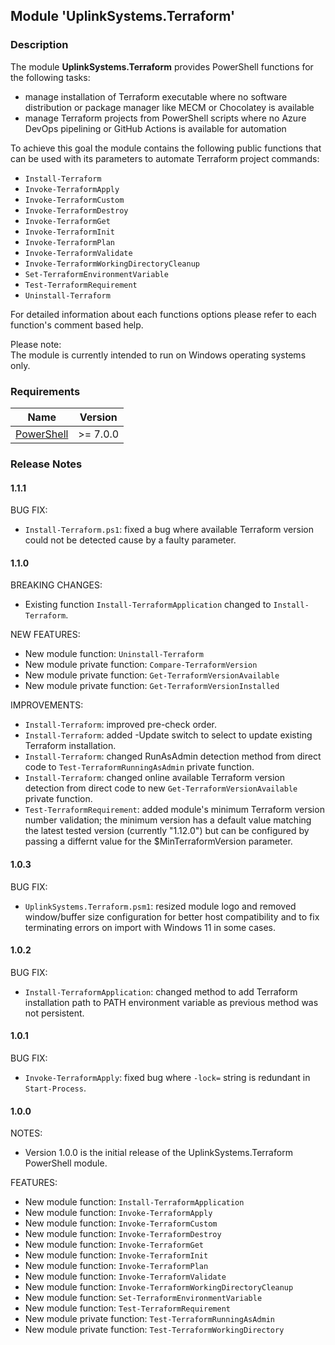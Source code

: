 ## Module 'UplinkSystems.Terraform'

### Description

The module **UplinkSystems.Terraform** provides PowerShell functions for the following tasks:
* manage installation of Terraform executable where no software distribution or package manager like MECM or Chocolatey is available  
* manage Terraform projects from PowerShell scripts where no Azure DevOps pipelining or GitHub Actions is available for automation  
  
To achieve this goal the module contains the following public functions that can be used with its parameters to automate Terraform project commands:  
  
* <code>Install-Terraform</code>
* <code>Invoke-TerraformApply</code>
* <code>Invoke-TerraformCustom</code>
* <code>Invoke-TerraformDestroy</code>
* <code>Invoke-TerraformGet</code>
* <code>Invoke-TerraformInit</code>
* <code>Invoke-TerraformPlan</code>
* <code>Invoke-TerraformValidate</code>
* <code>Invoke-TerraformWorkingDirectoryCleanup</code>
* <code>Set-TerraformEnvironmentVariable</code>
* <code>Test-TerraformRequirement</code>
* <code>Uninstall-Terraform</code>
  
For detailed information about each functions options please refer to each function's comment based help.  
  
Please note:  
The module is currently intended to run on Windows operating systems only.  

### Requirements

| Name | Version |
|------|---------|
| <a name="requirement_powershell"></a> [PowerShell](#requirement\_powershell) | >= 7.0.0 |

### Release Notes

#### 1.1.1

BUG FIX:  
* <code>Install-Terraform.ps1</code>: fixed a bug where available Terraform version could not be detected cause by a faulty parameter.  

#### 1.1.0

BREAKING CHANGES:  
* Existing function <code>Install-TerraformApplication</code> changed to <code>Install-Terraform</code>.

NEW FEATURES:  
* New module function: <code>Uninstall-Terraform</code>
* New module private function: <code>Compare-TerraformVersion</code>
* New module private function: <code>Get-TerraformVersionAvailable</code>
* New module private function: <code>Get-TerraformVersionInstalled</code>

IMPROVEMENTS:
* <code>Install-Terraform</code>: improved pre-check order.
* <code>Install-Terraform</code>: added -Update switch to select to update existing Terraform installation.
* <code>Install-Terraform</code>: changed RunAsAdmin detection method from direct code to <code>Test-TerraformRunningAsAdmin</code> private function.
* <code>Install-Terraform</code>: changed online available Terraform version detection from direct code to new <code>Get-TerraformVersionAvailable</code> private function.
* <code>Test-TerraformRequirement</code>: added module's minimum Terraform version number validation; the minimum version has a default value matching the latest tested version (currently "1.12.0") but can be configured by passing a differnt value for the $MinTerraformVersion parameter.

#### 1.0.3

BUG FIX:  
* <code>UplinkSystems.Terraform.psm1</code>: resized module logo and removed window/buffer size configuration for better host compatibility and to fix terminating errors on import with Windows 11 in some cases.

#### 1.0.2

BUG FIX:  
* <code>Install-TerraformApplication</code>: changed method to add Terraform installation path to PATH environment variable as previous method was not persistent.

#### 1.0.1

BUG FIX:  
* <code>Invoke-TerraformApply</code>: fixed bug where <code>-lock=</code> string is redundant in <code>Start-Process</code>.

#### 1.0.0

NOTES:  
* Version 1.0.0 is the initial release of the UplinkSystems.Terraform PowerShell module.  

FEATURES:  
* New module function: <code>Install-TerraformApplication</code>
* New module function: <code>Invoke-TerraformApply</code>
* New module function: <code>Invoke-TerraformCustom</code>
* New module function: <code>Invoke-TerraformDestroy</code>
* New module function: <code>Invoke-TerraformGet</code>
* New module function: <code>Invoke-TerraformInit</code>
* New module function: <code>Invoke-TerraformPlan</code>
* New module function: <code>Invoke-TerraformValidate</code>
* New module function: <code>Invoke-TerraformWorkingDirectoryCleanup</code>
* New module function: <code>Set-TerraformEnvironmentVariable</code>
* New module function: <code>Test-TerraformRequirement</code>
* New module private function: <code>Test-TerraformRunningAsAdmin</code>
* New module private function: <code>Test-TerraformWorkingDirectory</code>